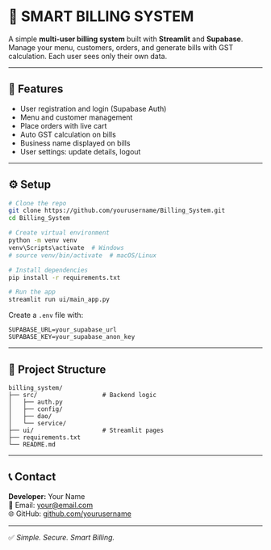 # 💼 SMART BILLING SYSTEM

A simple **multi-user billing system** built with **Streamlit** and **Supabase**.  
Manage your menu, customers, orders, and generate bills with GST calculation. Each user sees only their own data.

---

## 🚀 Features

- User registration and login (Supabase Auth)  
- Menu and customer management  
- Place orders with live cart  
- Auto GST calculation on bills  
- Business name displayed on bills  
- User settings: update details, logout  

---

## ⚙️ Setup

```bash
# Clone the repo
git clone https://github.com/yourusername/Billing_System.git
cd Billing_System

# Create virtual environment
python -m venv venv
venv\Scripts\activate  # Windows
# source venv/bin/activate  # macOS/Linux

# Install dependencies
pip install -r requirements.txt

# Run the app
streamlit run ui/main_app.py
```

Create a `.env` file with:

```
SUPABASE_URL=your_supabase_url
SUPABASE_KEY=your_supabase_anon_key
```

---

## 📁 Project Structure

```
billing_system/
├── src/                  # Backend logic
│   ├── auth.py
│   ├── config/
│   ├── dao/
│   └── service/
├── ui/                   # Streamlit pages
├── requirements.txt
└── README.md
```

---

## 📞 Contact

**Developer:** Your Name  
📧 Email: your@email.com  
🌐 GitHub: [github.com/yourusername](https://github.com/yourusername)

---

✅ *Simple. Secure. Smart Billing.*

